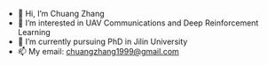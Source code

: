 - 👋 Hi, I’m Chuang Zhang
- 👀 I’m interested in UAV Communications and Deep Reinforcement Learning
- 🌱 I’m currently pursuing PhD in Jilin University
- 📫 My email: chuangzhang1999@gmail.com

<!---
ChuangZhang1999/ChuangZhang1999 is a ✨ special ✨ repository because its `README.md` (this file) appears on your GitHub profile.
You can click the Preview link to take a look at your changes.
--->
